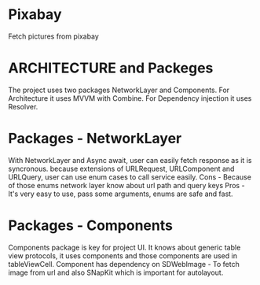 # Pixabay
Fetch pictures from pixabay

# ARCHITECTURE and Packeges 
The project uses two packages NetworkLayer and Components. 
For Architecture it uses MVVM with Combine.
For Dependency injection it uses Resolver.

# Packages - NetworkLayer
With NetworkLayer and Async await, user can easily fetch response as it is syncronous.
because extensions of URLRequest, URLComponent and URLQuery, user can use enum cases to call service easily. 
  Cons - 
  Because of those enums network layer know about url path and query keys
  Pros - 
  It's very easy to use, pass some arguments, enums are safe and fast. 

# Packages - Components
Components package is key for project UI. It knows about generic table view protocols, it uses components and those components are used in tableViewCell.
Component has dependency on SDWebImage - To fetch image from url and also SNapKit which is important for autolayout. 

